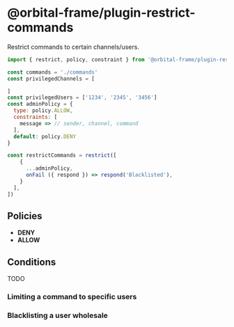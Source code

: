 # @orbital-frame/plugin-restrict-commands
Restrict commands to certain channels/users.

```js
import { restrict, policy, constraint } from '@orbital-frame/plugin-restrict-commands'

const commands = './commands'
const privilegedChannels = [

]
const privilegedUsers = ['1234', '2345', '3456']
const adminPolicy = {
  type: policy.ALLOW,
  constraints: [
    message => // sender, channel, command
  ],
  default: policy.DENY
}

const restrictCommands = restrict([
    {
      ...adminPolicy,
      onFail ({ respond }) => respond('Blacklisted'),
    }
  ],
])
```

## Policies
  * **DENY**
  * **ALLOW**

## Conditions
TODO

### Limiting a command to specific users


### Blacklisting a user wholesale

